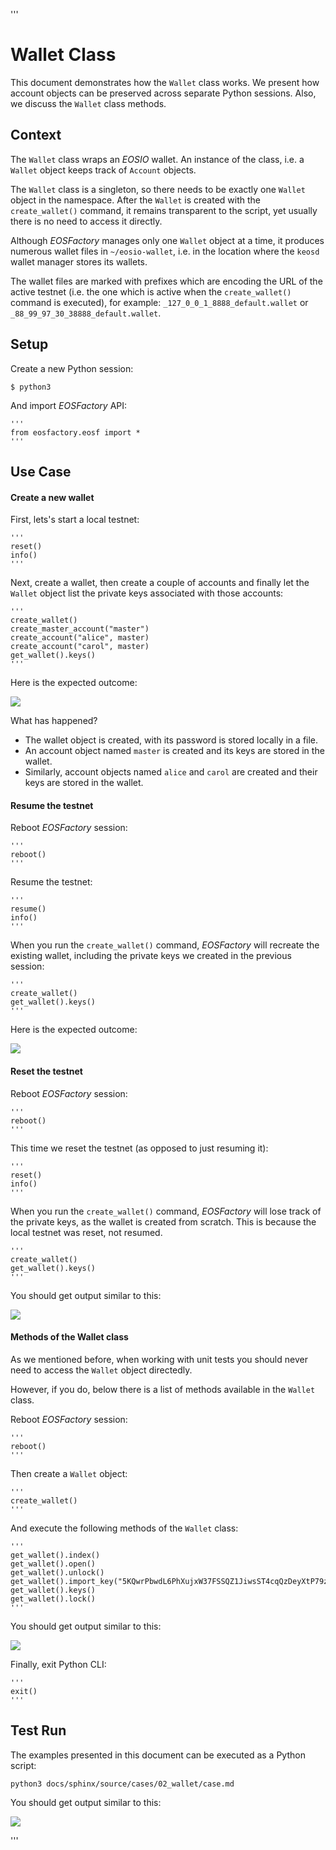 '''
# Wallet Class

This document demonstrates how the `Wallet` class works. We present how account objects can be preserved across separate Python sessions. Also, we discuss the `Wallet` class methods.

## Context

The `Wallet` class wraps an *EOSIO* wallet. An instance of the class, i.e. a `Wallet` object keeps track of `Account` objects.

The `Wallet` class is a singleton, so there needs to be exactly one `Wallet` object in the namespace. After the `Wallet` is created with the `create_wallet()` command, it remains transparent to the script, yet usually there is no need to access it directly.

Although *EOSFactory* manages only one `Wallet` object at a time, it produces numerous wallet files in `~/eosio-wallet`, i.e. in the location where the `keosd` wallet manager stores its wallets.

The wallet files are marked with prefixes which are encoding the URL of the active testnet (i.e. the one which is active when the `create_wallet()` command is executed), for example: `_127_0_0_1_8888_default.wallet` or `_88_99_97_30_38888_default.wallet`.

## Setup

Create a new Python session:

```
$ python3
```
And import *EOSFactory* API:

```
'''
from eosfactory.eosf import *
'''
```

## Use Case

#### Create a new wallet

First, lets's start a local testnet:

```
'''
reset()
info()
'''
```

Next, create a wallet, then create a couple of accounts and finally let the `Wallet` object list the private keys associated with those accounts:
```
'''
create_wallet()
create_master_account("master")
create_account("alice", master)
create_account("carol", master)
get_wallet().keys()
'''
```

Here is the expected outcome:

![](./img/01.png)

What has happened?

* The wallet object is created, with its password is stored locally in a file.
* An account object named `master` is created and its keys are stored in the wallet.
* Similarly, account objects named `alice` and `carol` are created and their keys are stored in the wallet.

#### Resume the testnet

Reboot *EOSFactory* session:

```
'''
reboot()
'''
```

Resume the testnet:

```
'''
resume()
info()
'''
```

When you run the `create_wallet()` command, *EOSFactory* will recreate the existing wallet, including the private keys we created in the previous session:

```
'''
create_wallet()
get_wallet().keys()
'''
```

Here is the expected outcome:

![](./img/02.png)

#### Reset the testnet

Reboot *EOSFactory* session:

```
'''
reboot()
'''
```

This time we reset the testnet (as opposed to just resuming it):

```
'''
reset()
info()
'''
```

When you run the `create_wallet()` command, *EOSFactory* will lose track of the private keys, as the wallet is created from scratch. This is because the local testnet was reset, not resumed.

```
'''
create_wallet()
get_wallet().keys()
'''
```
You should get output similar to this:

![](./img/03.png)

#### Methods of the Wallet class

As we mentioned before, when working with unit tests you should never need to access the `Wallet` object directedly. 

However, if you do, below there is a list of methods available in the `Wallet` class.

Reboot *EOSFactory* session:

```
'''
reboot()
'''
```

Then create a `Wallet` object:

```
'''
create_wallet()
'''
```

And execute the following methods of the `Wallet` class:

```
'''
get_wallet().index()
get_wallet().open()
get_wallet().unlock()
get_wallet().import_key("5KQwrPbwdL6PhXujxW37FSSQZ1JiwsST4cqQzDeyXtP79zkvFD3")
get_wallet().keys()
get_wallet().lock()
'''
```

You should get output similar to this:

![](./img/04.png)

Finally, exit Python CLI:

```
'''
exit()
'''
```

## Test Run

The examples presented in this document can be executed as a Python script:
```
python3 docs/sphinx/source/cases/02_wallet/case.md
```
You should get output similar to this:

![](./case.png)

'''